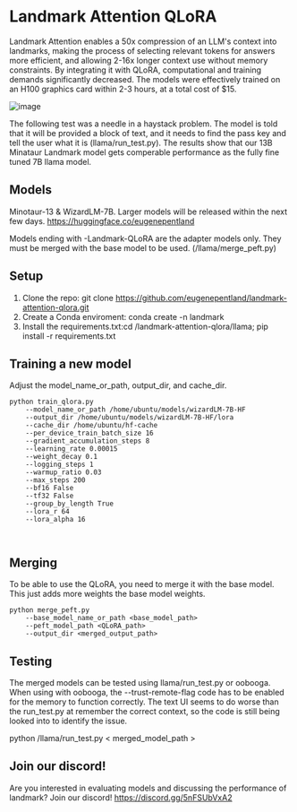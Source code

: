 # Landmark Attention QLoRA

Landmark Attention enables a 50x compression of an LLM's context into landmarks, making the process of selecting relevant tokens for answers more efficient, and allowing 2-16x longer context use without memory constraints. By integrating it with QLoRA, computational and training demands significantly decreased. The models were effectively trained on an H100 graphics card within 2-3 hours, at a total cost of $15.

![image](https://github.com/eugenepentland/landmark-attention-qlora/assets/32426720/50d36dae-3fd2-405f-9dc4-75d215f44903)

The following test was a needle in a haystack problem. The model is told that it will be provided a block of text, and it needs to find the pass key and tell the user what it is (llama/run_test.py). The results show that our 13B Minataur Landmark model gets comperable performance as the fully fine tuned 7B llama model.

## Models
Minotaur-13 & WizardLM-7B. Larger models will be released within the next few days.
https://huggingface.co/eugenepentland

Models ending with -Landmark-QLoRA are the adapter models only. They must be merged with the base model to be used. (/llama/merge_peft.py)

## Setup
1. Clone the repo: git clone https://github.com/eugenepentland/landmark-attention-qlora.git
2. Create a Conda enviroment: conda create -n landmark 
3. Install the requirements.txt:cd /landmark-attention-qlora/llama; pip install -r requirements.txt


## Training a new model
Adjust the model_name_or_path, output_dir, and cache_dir.
```
python train_qlora.py  
    --model_name_or_path /home/ubuntu/models/wizardLM-7B-HF 
    --output_dir /home/ubuntu/models/wizardLM-7B-HF/lora 
    --cache_dir /home/ubuntu/hf-cache 
    --per_device_train_batch_size 16     
    --gradient_accumulation_steps 8     
    --learning_rate 0.00015     
    --weight_decay 0.1     
    --logging_steps 1     
    --warmup_ratio 0.03 
    --max_steps 200 
    --bf16 False 
    --tf32 False 
    --group_by_length True 
    --lora_r 64 
    --lora_alpha 16 
    
   
```
## Merging
To be able to use the QLoRA, you need to merge it with the base model. This just adds more weights the base model weights. 
```
python merge_peft.py   
    --base_model_name_or_path <base_model_path> 
    --peft_model_path <QLoRA_path> 
    --output_dir <merged_output_path> 
```

## Testing
The merged models can be tested using llama/run_test.py or oobooga. When using with oobooga, the --trust-remote-flag code has to be enabled for the memory to function correctly. The text UI seems to do worse than the run_test.py at remember the correct context, so the code is still being looked into to identify the issue.

python /llama/run_test.py < merged_model_path >

## Join our discord!
Are you interested in evaluating models and discussing the performance of landmark? Join our discord!
https://discord.gg/5nFSUbVxA2
